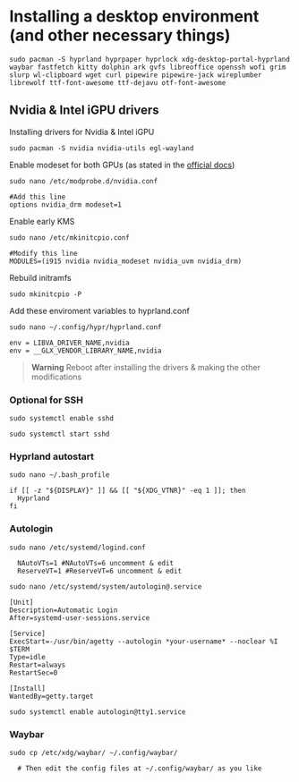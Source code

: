 # Installing a desktop environment (and other necessary things)

```shell
sudo pacman -S hyprland hyprpaper hyprlock xdg-desktop-portal-hyprland waybar fastfetch kitty dolphin ark gvfs libreoffice openssh wofi grim slurp wl-clipboard wget curl pipewire pipewire-jack wireplumber librewolf ttf-font-awesome ttf-dejavu otf-font-awesome
```

## Nvidia & Intel iGPU drivers

Installing drivers for Nvidia & Intel iGPU

```shell
sudo pacman -S nvidia nvidia-utils egl-wayland
```

Enable modeset for both GPUs (as stated in the [official docs](https://wiki.hypr.land/Nvidia/))

```shell
sudo nano /etc/modprobe.d/nvidia.conf
```

```shell
#Add this line
options nvidia_drm modeset=1
```

Enable early KMS

```shell
sudo nano /etc/mkinitcpio.conf
```

```shell
#Modify this line
MODULES=(i915 nvidia nvidia_modeset nvidia_uvm nvidia_drm)
```

Rebuild initramfs

```shell
sudo mkinitcpio -P
```

Add these enviroment variables to hyprland.conf

```shell
sudo nano ~/.config/hypr/hyprland.conf
```

```shell
env = LIBVA_DRIVER_NAME,nvidia
env = __GLX_VENDOR_LIBRARY_NAME,nvidia
```

> **Warning**
> Reboot after installing the drivers & making the other modifications

### Optional for SSH

```shell
sudo systemctl enable sshd
```

```shell
sudo systemctl start sshd
```

### Hyprland autostart

```shell
sudo nano ~/.bash_profile
```
```config
if [[ -z "${DISPLAY}" ]] && [[ "${XDG_VTNR}" -eq 1 ]]; then
  Hyprland
fi
```

### Autologin

```shell
sudo nano /etc/systemd/logind.conf
```
```config
  NAutoVTs=1 #NAutoVTs=6 uncomment & edit
  ReserveVT=1 #ReserveVT=6 uncomment & edit
```

```shell
sudo nano /etc/systemd/system/autologin@.service
```
```
[Unit]
Description=Automatic Login
After=systemd-user-sessions.service

[Service]
ExecStart=-/usr/bin/agetty --autologin *your-username* --noclear %I $TERM
Type=idle
Restart=always
RestartSec=0

[Install]
WantedBy=getty.target
```

```shell
sudo systemctl enable autologin@tty1.service
```

### Waybar

```shell
sudo cp /etc/xdg/waybar/ ~/.config/waybar/
```
```
  # Then edit the config files at ~/.config/waybar/ as you like
```
